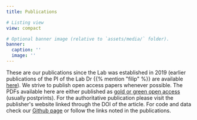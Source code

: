 ```yaml
---
title: Publications

# Listing view
view: compact

# Optional banner image (relative to `assets/media/` folder).
banner:
  caption: ''
  image: ''
---
```


These are our publications since the Lab was established in 2019 (earlier publications of the PI of the Lab Dr {{% mention "filip" %}} are available [here](https://filipbiljecki.com/#publications)).
We strive to publish open access papers whenever possible.
The PDFs available here are either published as [gold or green open access](https://en.wikipedia.org/wiki/Open_access#Colour_naming_system) (usually postprints).
For the authoritative publication please visit the publisher's website linked through the DOI of the article.
For code and data check our [Github page](https://github.com/ualsg) or follow the links noted in the publications.
